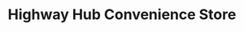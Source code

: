 ---
title: "Highway Hub Convenience Store"
url: /general-santos/highway-hub-convenience-store/
shop: Lebensmittel
---